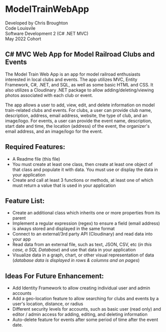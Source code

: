 # ModelTrainWebApp

Developed by Chris Broughton  
Code Louisvile  
Software Development 2 (C# .NET MVC)  
May 2022 Cohort  

## C# MVC Web App for Model Railroad Clubs and Events

The Model Train Web App is an app for model railroad enthusiasts interested in local clubs and events. The app utilizes MVC, Entity Framework, C#, .NET, and SQL, as well as some basic HTML and CSS. It also utilizes a Cloudinary .NET package to allow adding/deleting/viewing photos associated with each club or event. 

The app allows a user to add, view, edit, and delete information on model train-related clubs and events. For clubs, a user can provide club name, description, address, email address, website, the type of club, and an image/logo. For events, a user can provide the event name, description, start date and time, the location (address) of the event, the organizer's email address, and an image/logo for the event. 

## Required Features:

- A Readme file (this file)
- You must create at least one class, then create at least one object of that class and populate it with data. You must use or display the data in your application
- Create and call at least 3 functions or methods, at least one of which must return a value that is used in your application

## Feature List:

- Create an additional class which inherits one or more properties from its parent
- Implement a regular expression (regex) to ensure a field (email address) is always stored and displayed in the same format
- Connect to an external/3rd party API (Cloudinary) and read data into your app
- Read data from an external file, such as text, JSON, CSV, etc (*in this case, a SQL Database*) and use that data in your application
- Visualize data in a graph, chart, or other visual representation of data (*database data is displayed in rows & columns and on pages*)

## Ideas For Future Enhancement:

- Add Identity Framework to allow creating individual user and admin accounts  
- Add a geo-location feature to allow searching for clubs and events by a user's location, distance, or radius  
- Different security levels for accounts, such as basic user (read only) and editor / admin access for adding, editing, and deleting information  
- Auto-delete feature for events after some period of time after the event date. 

    
